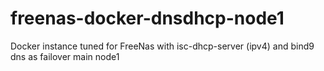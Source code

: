 # freenas-docker-dnsdhcp-node1
Docker instance tuned for FreeNas with isc-dhcp-server (ipv4) and bind9 dns as failover main node1

